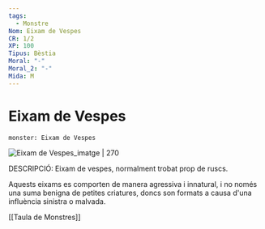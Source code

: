 ```yaml
---
tags:
  - Monstre
Nom: Eixam de Vespes
CR: 1/2
XP: 100
Tipus: Bèstia
Moral: "-"
Moral_2: "-"
Mida: M
---
```

# Eixam de Vespes

```statblock
monster: Eixam de Vespes
```

![Eixam de Vespes_imatge | 270](https://i.pinimg.com/originals/42/66/1d/42661db9478f242cd841ebf152ce27ee.png)

DESCRIPCIÓ: 
Eixam de vespes, normalment trobat prop de ruscs.

Aquests eixams es comporten de manera agressiva i innatural, i no només una suma benigna de petites criatures, doncs son formats a causa d'una influència sinistra o malvada.

[[Taula de Monstres]]

